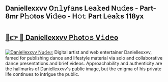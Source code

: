 ## Daniellexxvv O𝚗𝚕yf𝚊ns L𝚎a𝚔ed N𝚞𝚍es - Part-8mr P𝚑𝚘tos Vi𝚍𝚎o - H𝚘𝚝 Part L𝚎a𝚔s 118yx

# <h2><a href="http://kf3k5tp.oniu.top/?m=Daniellexxvv">🔗👉 🔴 Daniellexxvv P𝚑ot𝚘𝚜 V𝚒d𝚎o</a></h2>

[![Daniellexxvv Nu𝚍e𝚜](https://i.imgur.com/0qMVB7G.gif)](http://kf3k5tp.oniu.top/?m=Daniellexxvv)
Digital artist and web entertainer Daniellexxvv, famed for publishing dance and lifestyle material via solo and collaborative dance presentations and brief videos. Approachability and authenticity are the hallmarks of Daniellexxvv's public image, but the enigma of his private life continues to intrigue the public.  
